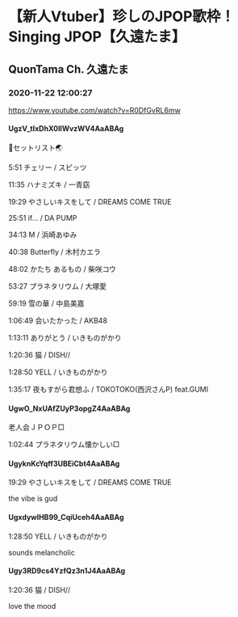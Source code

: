 # 【新人Vtuber】珍しのJPOP歌枠！Singing JPOP【久遠たま】

## QuonTama Ch. 久遠たま

### 2020-11-22 12:00:27

https://www.youtube.com/watch?v=R0DfGvRL6mw

#### UgzV_tIxDhX0IlWvzWV4AaABAg

🥚セットリスト🌏



5:51 チェリー / スピッツ

11:35 ハナミズキ / 一青窈

19:29 やさしいキスをして / DREAMS COME TRUE

25:51 if... / DA PUMP

34:13 M / 浜崎あゆみ

40:38 Butterfly / 木村カエラ

48:02 かたち あるもの / 柴咲コウ

53:27 プラネタリウム / 大塚愛

59:19 雪の華 / 中島美嘉 

1:06:49 会いたかった / AKB48

1:13:11 ありがとう / いきものがかり

1:20:36 猫 / DISH//

1:28:50 YELL / いきものがかり

1:35:17 夜もすがら君想ふ / TOKOTOKO(西沢さんP) feat.GUMI



#### UgwO_NxUAfZUyP3opgZ4AaABAg

老人会ＪＰＯＰ□

1:02:44 プラネタリウム懐かしい□



#### UgyknKcYqff3UBEiCbt4AaABAg

19:29 やさしいキスをして / DREAMS COME TRUE

the vibe is gud



#### UgxdywIHB99_CqiUceh4AaABAg

1:28:50 YELL / いきものがかり



sounds melancholic



#### Ugy3RD9cs4YzfQz3n1J4AaABAg

1:20:36 猫 / DISH// 



love the mood

